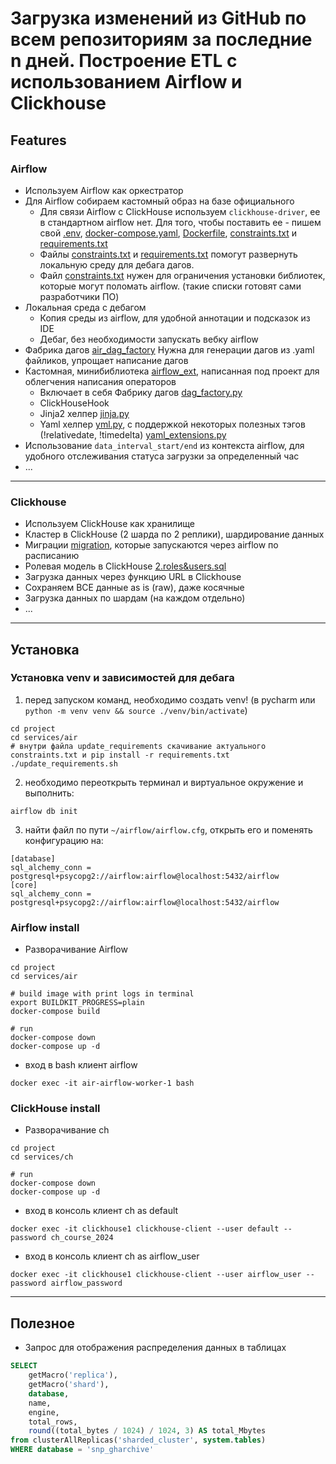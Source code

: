 # Загрузка изменений из GitHub по всем репозиториям за последние n дней. Построение ETL с использованием Airflow и Clickhouse

## Features
### Airflow
* Используем Airflow как оркестратор
* Для Airflow собираем кастомный образ на базе официального
  * Для связи Airflow с ClickHouse используем `clickhouse-driver`, ее в стандартном airflow нет.
    Для того, чтобы поставить ее - пишем свой [.env](services/air/.env), [docker-compose.yaml](services/air/docker-compose.yaml), [Dockerfile](services/air/Dockerfile), [constraints.txt](services/air/constraints.txt) и [requirements.txt](services/air/requirements.txt)
  * Файлы [constraints.txt](services/air/constraints.txt) и [requirements.txt](services/air/requirements.txt) помогут развернуть локальную среду для дебага дагов.
  * Файл [constraints.txt](services/air/constraints.txt) нужен для ограничения установки библиотек, которые могут поломать airflow. (такие списки готовят сами разработчики ПО)
* Локальная среда с дебагом
  * Копия среды из airflow, для удобной аннотации и подсказок из IDE
  * Дебаг, без необходимости запускать вебку airflow
* Фабрика дагов [air_dag_factory](flow/dags/air_dag_factory)
  Нужна для генерации дагов из .yaml файликов, упрощает написание дагов
* Кастомная, минибиблиотека [airflow_ext](flow/airflow_ext), написанная под проект для облегчения написания операторов
  * Включает в себя Фабрику дагов [dag_factory.py](flow/airflow_ext/utils/dag_factory.py)
  * ClickHouseHook
  * Jinja2 хелпер [jinja.py](flow/airflow_ext/utils/jinja.py)
  * Yaml хелпер [yml.py](flow/airflow_ext/utils/yml.py), с поддержкой некоторых полезных тэгов (!relativedate, !timedelta) [yaml_extensions.py](flow/airflow_ext/utils/yaml_extensions.py)
* Использование `data_interval_start/end` из контекста airflow, для удобного отслеживания статуса загрузки за определенный час
* ...

<hr>

### Clickhouse
* Используем ClickHouse как хранилище
* Кластер в ClickHouse (2 шарда по 2 реплики), шардирование данных
* Миграции [migration](flow/migration), которые запускаются через airflow по расписанию
* Ролевая модель в ClickHouse [2.roles&users.sql](flow/migration/2.roles%26users.sql)
* Загрузка данных через функцию URL в Clickhouse
* Сохраняем ВСЕ данные as is (raw), даже косячные
* Загрузка данных по шардам (на каждом отдельно)
* ...

<hr>

## Установка

### Установка venv и зависимостей для дебага
1. перед запуском команд, необходимо создать venv! (в pycharm или `python -m venv venv && source ./venv/bin/activate`)
```shell
cd project
cd services/air
# внутри файла update_requirements скачивание актуального constraints.txt и pip install -r requirements.txt
./update_requirements.sh
```
2. необходимо переоткрыть терминал и виртуальное окружение и выполнить:
```shell
airflow db init
```
3. найти файл по пути `~/airflow/airflow.cfg`, открыть его и поменять конфигурацию на:
```
[database]
sql_alchemy_conn = postgresql+psycopg2://airflow:airflow@localhost:5432/airflow
[core]
sql_alchemy_conn = postgresql+psycopg2://airflow:airflow@localhost:5432/airflow
```

### Airflow install
* Разворачивание Airflow
```shell
cd project
cd services/air

# build image with print logs in terminal
export BUILDKIT_PROGRESS=plain
docker-compose build

# run
docker-compose down
docker-compose up -d
```
* вход в bash клиент airflow
```shell
docker exec -it air-airflow-worker-1 bash
```

### ClickHouse install
* Разворачивание ch
```shell
cd project
cd services/ch

# run
docker-compose down
docker-compose up -d
```
* вход в консоль клиент ch as default
```shell
docker exec -it clickhouse1 clickhouse-client --user default --password ch_course_2024
```
* вход в консоль клиент ch as airflow_user
```shell
docker exec -it clickhouse1 clickhouse-client --user airflow_user --password airflow_password
```

<hr>

## Полезное
* Запрос для отображения распределения данных в таблицах
```sql
SELECT
    getMacro('replica'),
    getMacro('shard'),
    database,
    name,
    engine,
    total_rows,
    round((total_bytes / 1024) / 1024, 3) AS total_Mbytes
from clusterAllReplicas('sharded_cluster', system.tables)
WHERE database = 'snp_gharchive'
```
